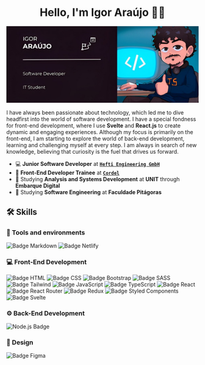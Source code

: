 <h1 align="center">Hello, I'm Igor Araújo 👋🏼</h1> 

![Cover software engineer Igor Araújo](/cover.jpeg)

I have always been passionate about technology, which led me to dive headfirst into the world of software development. I have a special fondness for front-end development, where I use **Svelte** and **React.js** to create dynamic and engaging experiences. Although my focus is primarily on the front-end, I am starting to explore the world of back-end development, learning and challenging myself at every step. I am always in search of new knowledge, believing that curiosity is the fuel that drives us forward.

- 💻 **Junior Software Developer** at [**`Hefti Engineering GmbH`**](https://github.com/HeftiEngineering)
- 🚀 **Front-End Developer Trainee** at [**`Cordel`**](https://github.com/Cordel-Labs)
- 📘 Studying **Analysis and Systems Development** at **UNIT** through **Embarque Digital**
- 📙 Studying **Software Engineering** at **Faculdade Pitágoras**

## 🛠️ Skills

### 🔧 Tools and environments
![Badge Markdown](https://img.shields.io/badge/Markdown-000000?style=for-the-badge&logo=markdown&logoColor=white) ![Badge Netlify](https://img.shields.io/badge/Netlify-00C7B7?style=for-the-badge&logo=netlify&logoColor=white)

### 💻 Front-End Development
![Badge HTML](https://img.shields.io/badge/HTML5-E34F26?style=for-the-badge&logo=html5&logoColor=white) ![Badge CSS](https://img.shields.io/badge/CSS3-1572B6?style=for-the-badge&logo=css3&logoColor=white) ![Badge Bootstrap](https://img.shields.io/badge/Bootstrap-563D7C?style=for-the-badge&logo=bootstrap&logoColor=white) ![Badge SASS](https://img.shields.io/badge/Tailwind_CSS-38B2AC?style=for-the-badge&logo=tailwind-css&logoColor=white) ![Badge Tailwind](https://img.shields.io/badge/Sass-CC6699?style=for-the-badge&logo=sass&logoColor=white)  ![Badge JavaScript](https://img.shields.io/badge/JavaScript-323330?style=for-the-badge&logo=javascript&logoColor=F7DF1E) ![Badge TypeScript](    https://img.shields.io/badge/TypeScript-007ACC?style=for-the-badge&logo=typescript&logoColor=white) ![Badge React](https://img.shields.io/badge/React-20232A?style=for-the-badge&logo=react&logoColor=61DAFB) ![Badge React Router](https://img.shields.io/badge/React_Router-CA4245?style=for-the-badge&logo=react-router&logoColor=white)  ![Badge Redux](https://img.shields.io/badge/Redux-593D88?style=for-the-badge&logo=redux&logoColor=white)  ![Badge Styled Components](https://img.shields.io/badge/styled--components-DB7093?style=for-the-badge&logo=styled-components&logoColor=white) ![Badge Svelte](https://img.shields.io/badge/Svelte-4A4A55?style=for-the-badge&logo=svelte&logoColor=FF3E00)

### ⚙️ Back-End Development
![Node.js Badge](https://img.shields.io/badge/Node.js-43853D?style=for-the-badge&logo=node.js&logoColor=white)

### 🎨 Design
![Badge Figma](https://img.shields.io/badge/Figma-F24E1E?style=for-the-badge&logo=figma&logoColor=white)
